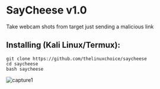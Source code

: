 # SayCheese v1.0
Take webcam shots from target just sending a malicious link

## Installing (Kali Linux/Termux):

```
git clone https://github.com/thelinuxchoice/saycheese
cd saycheese
bash saycheese
```


![capture1](https://raw.githubusercontent.com/itsredhack/saycheese/master/itsredhack8.jpg)


